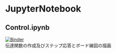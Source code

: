 # JupyterNotebook

## Control.ipynb

[![Binder](https://mybinder.org/badge_logo.svg)](https://mybinder.org/v2/gh/yuqlid/JupyterNotebook/master?filepath=Control.ipynb)   
伝達関数の作成及びステップ応答とボード線図の描画
